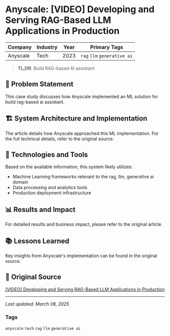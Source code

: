 # Anyscale: [VIDEO] Developing and Serving RAG-Based LLM Applications in Production

| Company | Industry | Year | Primary Tags | 
|---------|----------|------|--------------|
| Anyscale | Tech | 2023 | `rag` `llm` `generative ai` |

> **TL;DR**: Build RAG-based AI assistant

## 📝 Problem Statement

This case study discusses how Anyscale implemented an ML solution for build rag-based ai assistant.

## 🏗️ System Architecture and Implementation

The article details how Anyscale approached this ML implementation. For the full technical details, refer to the original source.

## 🔧 Technologies and Tools

Based on the available information, this system likely utilizes:

- Machine Learning frameworks relevant to the rag, llm, generative ai domain
- Data processing and analytics tools
- Production deployment infrastructure

## 📊 Results and Impact

For detailed results and business impact, please refer to the original article.

## 📚 Lessons Learned

Key insights from Anyscale's implementation can be found in the original source.

## 🔗 Original Source

[[VIDEO] Developing and Serving RAG-Based LLM Applications in Production](https://www.youtube.com/watch?v=YO9jYy-HIRY)

---

*Last updated: March 08, 2025*

### Tags

`anyscale` `tech` `rag` `llm` `generative ai`
